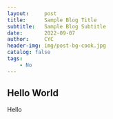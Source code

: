 ```yaml
---
layout:     post
title:      Sample Blog Title
subtitle:   Sample Blog Subtitle
date:       2022-09-07
author:     CYC
header-img: img/post-bg-cook.jpg
catalog: false
tags:
    - No
---
```


## Hello World

Hello
